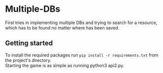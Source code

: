 # Multiple-DBs

First tries in implementing multiple DBs and trying to search for a resource, which has to be found no matter where has been saved.

## Getting started
To install the required packages run `pip install -r requirements.txt` from the project's directory.</br>
Starting the game is as simple as running python3 api2.py.
